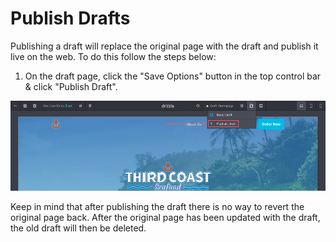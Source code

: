 # Publish Drafts

Publishing a draft will replace the original page with the draft and publish it live on the web. To do this follow the steps below:

1) On the draft page, click the "Save Options" button in the top control bar & click "Publish Draft".

![Publish Draft Step 1](./publish-draft-step1.png)

Keep in mind that after publishing the draft there is no way to revert the original page back. After the original page has been updated with the draft, the old draft will then be deleted.
